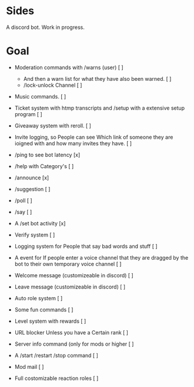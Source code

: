 # Sides
A discord bot. Work in progress.

# Goal
- Moderation commands with /warns (user) [ ]
  - And then a warn list for what they have also been warned. [ ]
  - /lock-unlock Channel [ ]

- Music commands. [ ]

- Ticket system with htmp transcripts and /setup with a extensive setup program [ ]


- Giveaway system with reroll. [ ]

- Invite logging, so People can see Which link of someone they are ioigned with and how many invites they have. [ ]

- /ping to see bot latency [x]

- /help with Category's [ ]

- /announce [x]
- /suggestion [ ]
- /poll [ ]
- /say [ ]
 
- A /set bot activity [x]

- Verify system [ ]
- Logging system for People that say  bad words and stuff [ ]

- A event for If people enter a voice channel that they are dragged by the bot to their own temporary voice channel [ ]

- Welcome message (customizeable in discord) [ ]
- Leave message (customizeable in discord) [ ]

- Auto role system [ ]

- Some fun commands [ ]

- Level system with rewards [ ]

- URL blocker Unless you have a Certain rank [ ]

- Server info command (only for mods or higher [ ]

- A /start  /restart  /stop command [ ]

- Mod mail [ ]
- Full costomizable reaction roles [ ]
